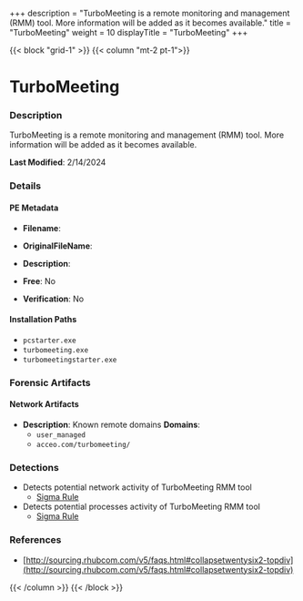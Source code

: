+++
description = "TurboMeeting is a remote monitoring and management (RMM) tool. More information will be added as it becomes available."
title = "TurboMeeting"
weight = 10
displayTitle = "TurboMeeting"
+++


{{< block "grid-1" >}}
{{< column "mt-2 pt-1">}}

# TurboMeeting


### Description

TurboMeeting is a remote monitoring and management (RMM) tool. More information will be added as it becomes available.



**Last Modified**: 2/14/2024

### Details


#### PE Metadata
- **Filename**: 
- **OriginalFileName**: 
- **Description**: 


- **Free**: No

- **Verification**: No




#### Installation Paths
- `pcstarter.exe`
- `turbomeeting.exe`
- `turbomeetingstarter.exe`

### Forensic Artifacts




#### Network Artifacts
- **Description**: Known remote domains  **Domains**:
    - `user_managed`
    - `acceo.com/turbomeeting/`


### Detections
- Detects potential network activity of TurboMeeting RMM tool
  - [Sigma Rule](https://github.com/magicsword-io/LOLRMM/blob/main/detections/sigma/turbomeeting_network_sigma.yml)
- Detects potential processes activity of TurboMeeting RMM tool
  - [Sigma Rule](https://github.com/magicsword-io/LOLRMM/blob/main/detections/sigma/turbomeeting_processes_sigma.yml)

### References
- [http://sourcing.rhubcom.com/v5/faqs.html#collapsetwentysix2-topdiv](http://sourcing.rhubcom.com/v5/faqs.html#collapsetwentysix2-topdiv)



{{< /column >}}
{{< /block >}}
